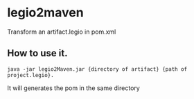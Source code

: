 # legio2maven

Transform an artifact.legio in pom.xml

## How to use it.

    java -jar legio2Maven.jar {directory of artifact} {path of project.legio}.

It will generates the pom in the same directory